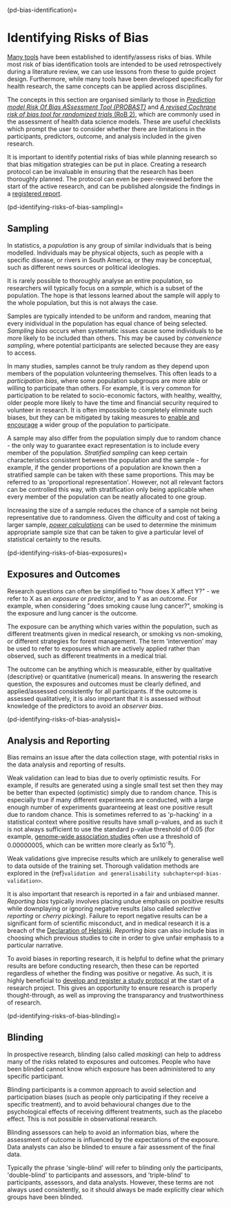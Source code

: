 (pd-bias-identification)=
# Identifying Risks of Bias
[Many tools](https://osf.io/dmrq6) have been established to identify/assess risks of bias.
While most risk of bias identification tools are intended to be used retrospectively during a literature review, we can use lessons from these to guide project design. 
Furthermore, while many tools have been developed specifically for health research, the same concepts can be applied across disciplines. 

The concepts in this section are organised similarly to those in [*Prediction model Risk Of Bias ASsessment Tool (PROBAST)*](https://pubmed.ncbi.nlm.nih.gov/30596875/) and [*A revised Cochrane risk of bias tool for randomized trials* (RoB 2)](https://methods.cochrane.org/bias/resources/rob-2-revised-cochrane-risk-bias-tool-randomized-trials), which are commonly used in the assessment of health data science models.
These are useful checklists which prompt the user to consider whether there are limitations in the participants, predictors, outcome, and analysis included in the given research. 

It is important to identify potential risks of bias while planning research so that bias mitigation strategies can be put in place.
Creating a research protocol can be invaluable in ensuring that the research has been thoroughly planned.
The protocol can even be peer-reviewed before the start of the active research, and can be published alongside the findings in a [registered report](https://book.the-turing-way.org/communication/dif-articles/reg.html#registered-reports). 


(pd-identifying-risks-of-bias-sampling)=
## Sampling
In statistics, a *population* is any group of similar individuals that is being modelled.
Individuals may be physical objects, such as people with a specific disease, or rivers in South America, or they may be conceptual, such as different news sources or political ideologies. 

It is rarely possible to thoroughly analyse an entire population, so researchers will typically focus on a *sample*, which is a subset of the population. 
The hope is that lessons learned about the sample will apply to the whole population, but this is not always the case. 

Samples are typically intended to be uniform and random, meaning that every inidividual in the population has equal chance of being selected. 
*Sampling bias* occurs when systematic issues cause some individuals to be more likely to be included than others. 
This may be caused by *convenience sampling*, where potential participants are selected because they are easy to access. 


In many studies, samples cannot be truly random as they depend upon members of the population volunteering themselves.
This often leads to a *participation bias*, where some population subgroups are more able or willing to participate than others. 
For example, it is very common for participation to be related to socio-economic factors, with healthy, wealthy, older people more likely to have the time and financial security required to volunteer in research. 
It is often impossible to completely eliminate such biases, but they can be mitigated by taking measures to [enable and encourage](https://www.evalacademy.com/articles/incentives-for-participation) a wider group of the population to participate. 

A sample may also differ from the population simply due to random chance - the only way to guarantee exact representation is to include every member of the population.
*Stratified sampling* can keep certain characteristics consistent between the population and the sample - for example, if the gender proportions of a population are known then a stratified sample can be taken with these same proportions.
This may be referred to as 'proportional representation'.
However, not all relevant factors can be controlled this way, with stratification only being applicable when every member of the population can be neatly allocated to one group. 

Increasing the size of a sample reduces the chance of a sample not being representative due to randomness.
Given the difficulty and cost of taking a larger sample, [*power calculations*](https://emj.bmj.com/content/20/5/453) can be used to determine the minimum appropriate sample size that can be taken to give a particular level of statistical certainty to the results. 


(pd-identifying-risks-of-bias-exposures)=
## Exposures and Outcomes
Research questions can often be simplified to "how does X affect Y?" - we refer to X as an *exposure* or *predictor*, and to Y as an *outcome*. 
For example, when considering "does smoking cause lung cancer?", smoking is the exposure and lung cancer is the outcome. 

The exposure can be anything which varies within the population, such as different treatments given in medical research, or smoking vs non-smoking, or different strategies for forest management. 
The term 'intervention' may be used to refer to exposures which are actively applied rather than observed, such as different treatments in a medical trial. 

The outcome can be anything which is measurable, either by qualitative (descriptive) or quantitative (numerical) means. 
In answering the research question, the exposures and outcomes must be clearly defined, and applied/assessed consistently for all participants. 
If the outcome is assessed qualitatively, it is also important that it is assessed without knowledge of the predictors to avoid an *observer bias*. 

(pd-identifying-risks-of-bias-analysis)=
## Analysis and Reporting
Bias remains an issue after the data collection stage, with potential risks in the data analysis and reporting of results. 

Weak validation can lead to bias due to overly optimistic results.
For example, if results are generated using a single small test set then they may be better than expected (optimistic) simply due to random chance. 
This is especially true if many different experiments are conducted, with a large enough number of experiments guaranteeing at least one positive result due to random chance. 
This is sometimes referred to as 'p-hacking' in a statistical context where positive results have small p-values, and as such it is not always sufficient to use the standard p-value threshold of 0.05 (for example, [genome-wide association studies](https://academic.oup.com/g3journal/article/11/2/jkaa056/6080665) often use a threshold of 0.00000005, which can be written more clearly as 5x10<sup>-8</sup>). 

Weak validations give imprecise results which are unlikely to generalise well to data outside of the training set. Thorough validation methods are explored in the 
{ref}`validation and generalisability subchapter<pd-bias-validation>`. 

It is also important that research is reported in a fair and unbiased manner. 
*Reporting bias* typically involves placing undue emphasis on positive results while downplaying or ignoring negative results (also called *selective reporting* or *cherry picking*). 
Failure to report negative results can be a significant form of scientific misconduct, and in medical research it is a breach of the [Declaration of Helsinki](https://www.wma.net/policies-post/wma-declaration-of-helsinki-ethical-principles-for-medical-research-involving-human-subjects/). 
*Reporting bias* can also include bias in choosing which previous studies to cite in order to give unfair emphasis to a particular narrative. 

To avoid biases in reporting research, it is helpful to define what the primary results are before conducting research, then these can be reported regardless of whether the finding was positive or negative. 
As such, it is highly beneficial to [develop and register a study protocol](https://www.nature.com/articles/s42256-023-00705-6) at the start of a research project.
This gives an opportunity to ensure research is properly thought-through, as well as improving the transparancy and trustworthiness of research. 


(pd-identifying-risks-of-bias-blinding)=
## Blinding

In prospective research, blinding (also called _masking_) can help to address many of the risks related to exposures and outcomes. 
People who have been blinded cannot know which exposure has been administered to any specific participant. 

Blinding participants is a common approach to avoid selection and participation biases (such as people only participating if they receive a specific treatment), and to avoid behavioural changes due to the psychological effects of receiving different treatments, such as the placebo effect. 
This is not possible in observational research. 

Blinding assessors can help to avoid an information bias, where the assessment of outcome is influenced by the expectations of the exposure. 
Data analysts can also be blinded to ensure a fair assessment of the final data. 

Typically the phrase 'single-blind' will refer to blinding only the participants, 'double-blind' to participants and assessors, and 'triple-blind' to participants, assessors, and data analysts. 
However, these terms are not always used consistently, so it should always be made explicitly clear which groups have been blinded. 
